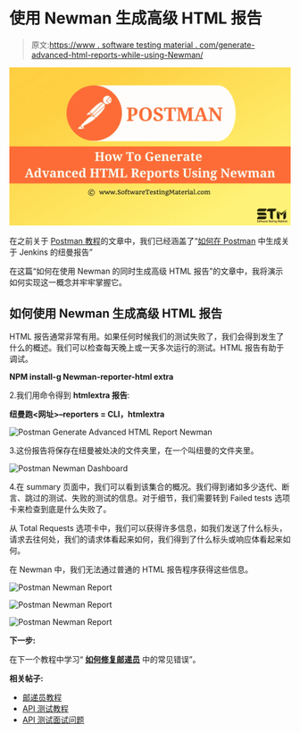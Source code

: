 # 使用 Newman 生成高级 HTML 报告

> 原文:[https://www . software testing material . com/generate-advanced-html-reports-while-using-Newman/](https://www.softwaretestingmaterial.com/generate-advanced-html-reports-while-using-newman/)

![How To Generate Advanced HTML Reports Using Newman](img/c37195c0bc54064664e1b0ff6f6e6596.png)

在之前关于 [Postman 教程](https://www.softwaretestingmaterial.com/postman-tutorial/)的文章中，我们已经涵盖了“[如何在 Postman](https://www.softwaretestingmaterial.com/generate-newman-reports-on-jenkins/) 中生成关于 Jenkins 的纽曼报告”

在这篇“如何在使用 Newman 的同时生成高级 HTML 报告”的文章中，我将演示如何实现这一概念并牢牢掌握它。

## **如何使用 Newman 生成高级 HTML 报告**

HTML 报告通常非常有用。如果任何时候我们的测试失败了，我们会得到发生了什么的概述。我们可以检查每天晚上或一天多次运行的测试。HTML 报告有助于调试。

**NPM install-g Newman-reporter-html extra**

2.我们用命令得到 **htmlextra 报告**:

**纽曼跑<网址>–reporters = CLI，htmlextra**

![Postman Generate Advanced HTML Report Newman](img/9e45ee8a6df181dedb9d4ab66d6ad774.png)

3.这份报告将保存在纽曼被处决的文件夹里，在一个叫纽曼的文件夹里。

![Postman Newman Dashboard](img/899222f0dfce8a56ac4c68b15b7b5383.png)

4.在 summary 页面中，我们可以看到该集合的概况。我们得到诸如多少迭代、断言、跳过的测试、失败的测试的信息。对于细节，我们需要转到 Failed tests 选项卡来检查到底是什么失败了。

从 Total Requests 选项卡中，我们可以获得许多信息，如我们发送了什么标头，请求去往何处，我们的请求体看起来如何，我们得到了什么标头或响应体看起来如何。

在 Newman 中，我们无法通过普通的 HTML 报告程序获得这些信息。

![Postman Newman Report](img/2a0dfb6df46a727e15ed5fe72c11c4ad.png)

![Postman Newman Report](img/e685193fcbb9dc25a653fe3bb6a1a3b9.png)

![Postman Newman Report](img/aa72226146a5146d38ff831c6abf3bda.png)

**下一步:**

在下一个教程中学习“ [**如何修复邮递员**](https://www.softwaretestingmaterial.com/how-to-fix-common-errors-in-postman/) 中的常见错误”。

**相关帖子:**

*   [邮递员教程](https://www.softwaretestingmaterial.com/postman-tutorial/)
*   [API 测试教程](https://www.softwaretestingmaterial.com/api-testing/)
*   [API 测试面试问题](https://www.softwaretestingmaterial.com/api-testing-interview-questions/)